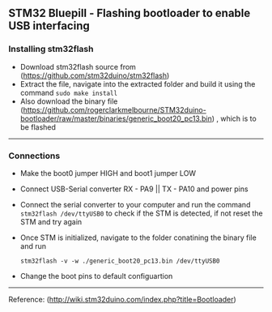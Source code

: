## STM32 Bluepill - Flashing bootloader to enable USB interfacing

### Installing stm32flash
* Download stm32flash source from (https://github.com/stm32duino/stm32flash)
* Extract the file, navigate into the extracted folder and build it using the command 
     `sudo make install`
* Also download the binary file (https://github.com/rogerclarkmelbourne/STM32duino-bootloader/raw/master/binaries/generic_boot20_pc13.bin) , which is to be flashed

***

### Connections
* Make the boot0 jumper HIGH and boot1 jumper LOW
* Connect USB-Serial converter 
    RX - PA9 || TX - PA10 and power pins
* Connect the serial converter to your computer and run the command `stm32flash /dev/ttyUSB0` to check if the STM is detected, if not reset the STM and try again 
* Once STM is initialized, navigate to the folder conatining the binary file and run

   `stm32flash -v -w ./generic_boot20_pc13.bin /dev/ttyUSB0`
* Change the boot pins to default configuartion

***

Reference: (http://wiki.stm32duino.com/index.php?title=Bootloader)